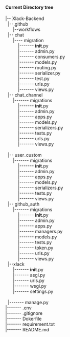#### Current Directory tree

|-- Xlack-Backend  
    |--.github  
        |--workflows  
    |-- chat  
        |---- migration  
            |------- __init__.py  
            |------- admin.py  
            |------- consumers.py  
            |------- models.py  
            |------- routing.py  
            |------- serializer.py  
            |------- test.py  
            |------- urls.py  
            |------- views.py  
    |-- chat_channel  
        |------- migrations  
            |------- __init__.py  
            |------- admin.py  
            |------- apps.py  
            |------- models.py  
            |------- serializers.py  
            |------- tests.py  
            |------- urls.py  
            |------- views.py  
​  
    |-- user_custom  
        |------- migrations  
            |------- __init__.py  
            |------- admin.py  
            |------- apps.py  
            |------- models.py  
            |------- serializers.py  
            |------- tests.py  
            |------- views.py  
    |-- github_auth  
        |------- migrations  
            |------- __init__.py  
            |------- admin.py  
            |------- apps.py  
            |------- managers.py  
            |------- models.py  
            |------- tests.py  
            |------- token.py   
            |------- urls.py  
            |------- views.py  
    |--xlack  
        |------- __init__.py  
        |------- asgi.py  
        |------- urls.py  
        |------- wsgi.py  
        |------- settings.py  
​  
    |------- manage.py  
    |------- .env  
    |------- .gitignore  
    |------- Dokerfile  
    |------- requirement.txt  
    |------- README.md  
​
